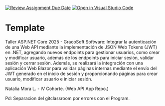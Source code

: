 [![Review Assignment Due Date](https://classroom.github.com/assets/deadline-readme-button-22041afd0340ce965d47ae6ef1cefeee28c7c493a6346c4f15d667ab976d596c.svg)](https://classroom.github.com/a/2Xw3-vs6)
[![Open in Visual Studio Code](https://classroom.github.com/assets/open-in-vscode-2e0aaae1b6195c2367325f4f02e2d04e9abb55f0b24a779b69b11b9e10269abc.svg)](https://classroom.github.com/online_ide?assignment_repo_id=17729224&assignment_repo_type=AssignmentRepo)
# Template

Taller ASP.NET Core 2025 - GracoSoft Software:
Integrar la autenticación de una Web API mediante la implementación de JSON Web Tokens (JWT)
en .NET, agregando nuevos endpoints para gestionar usuarios, como crear y modificar usuario,
además de los endpoints para iniciar sesión, validar sesión y cerrar sesión. Además, se realizará la
integración con una aplicación Web Blazor para validar páginas internas mediante el envío del JWT
generado en el inicio de sesión y proporcionando páginas para crear usuario, modificar usuario e
iniciar sesión.

Natalia Mora L. - IV Cohorte. (Web API App Repo.)

Pd: Separacion del gitclassroom por errores con el Program.
